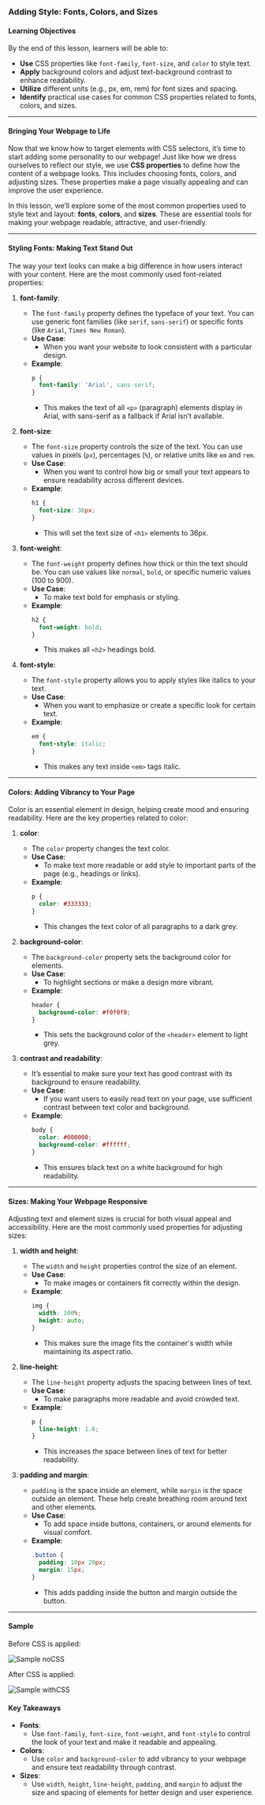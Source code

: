 ### **Adding Style: Fonts, Colors, and Sizes**

#### **Learning Objectives**  

By the end of this lesson, learners will be able to:  

- **Use** CSS properties like `font-family`, `font-size`, and `color` to style text.  
- **Apply** background colors and adjust text-background contrast to enhance readability.  
- **Utilize** different units (e.g., px, em, rem) for font sizes and spacing.  
- **Identify** practical use cases for common CSS properties related to fonts, colors, and sizes.  
  
---

#### **Bringing Your Webpage to Life**  

Now that we know how to target elements with CSS selectors, it’s time to start adding some personality to our webpage! Just like how we dress ourselves to reflect our style, we use **CSS properties** to define how the content of a webpage looks. This includes choosing fonts, colors, and adjusting sizes. These properties make a page visually appealing and can improve the user experience.

In this lesson, we’ll explore some of the most common properties used to style text and layout: **fonts**, **colors**, and **sizes**. These are essential tools for making your webpage readable, attractive, and user-friendly.

---

#### **Styling Fonts: Making Text Stand Out**  

The way your text looks can make a big difference in how users interact with your content. Here are the most commonly used font-related properties:

1. **font-family**:  
   - The `font-family` property defines the typeface of your text. You can use generic font families (like `serif`, `sans-serif`) or specific fonts (like `Arial`, `Times New Roman`).
   - **Use Case**:  
     - When you want your website to look consistent with a particular design.
   - **Example**:  
     ```css
     p {
       font-family: 'Arial', sans-serif;
     }
     ```
     - This makes the text of all `<p>` (paragraph) elements display in Arial, with sans-serif as a fallback if Arial isn’t available.

2. **font-size**:  
   - The `font-size` property controls the size of the text. You can use values in pixels (`px`), percentages (`%`), or relative units like `em` and `rem`.
   - **Use Case**:  
     - When you want to control how big or small your text appears to ensure readability across different devices.
   - **Example**:  
     ```css
     h1 {
       font-size: 36px;
     }
     ```
     - This will set the text size of `<h1>` elements to 36px.

3. **font-weight**:  
   - The `font-weight` property defines how thick or thin the text should be. You can use values like `normal`, `bold`, or specific numeric values (100 to 900).
   - **Use Case**:  
     - To make text bold for emphasis or styling.
   - **Example**:  
     ```css
     h2 {
       font-weight: bold;
     }
     ```
     - This makes all `<h2>` headings bold.

4. **font-style**:  
   - The `font-style` property allows you to apply styles like italics to your text.
   - **Use Case**:  
     - When you want to emphasize or create a specific look for certain text.
   - **Example**:  
     ```css
     em {
       font-style: italic;
     }
     ```
     - This makes any text inside `<em>` tags italic.

---

#### **Colors: Adding Vibrancy to Your Page**  

Color is an essential element in design, helping create mood and ensuring readability. Here are the key properties related to color:

1. **color**:  
   - The `color` property changes the text color.
   - **Use Case**:  
     - To make text more readable or add style to important parts of the page (e.g., headings or links).
   - **Example**:  
     ```css
     p {
       color: #333333;
     }
     ```
     - This changes the text color of all paragraphs to a dark grey.

2. **background-color**:  
   - The `background-color` property sets the background color for elements.
   - **Use Case**:  
     - To highlight sections or make a design more vibrant.
   - **Example**:  
     ```css
     header {
       background-color: #f0f0f0;
     }
     ```
     - This sets the background color of the `<header>` element to light grey.

3. **contrast and readability**:  
   - It’s essential to make sure your text has good contrast with its background to ensure readability.
   - **Use Case**:  
     - If you want users to easily read text on your page, use sufficient contrast between text color and background.
   - **Example**:  
     ```css
     body {
       color: #000000;
       background-color: #ffffff;
     }
     ```
     - This ensures black text on a white background for high readability.

---

#### **Sizes: Making Your Webpage Responsive**  

Adjusting text and element sizes is crucial for both visual appeal and accessibility. Here are the most commonly used properties for adjusting sizes:

1. **width and height**:  
   - The `width` and `height` properties control the size of an element.
   - **Use Case**:  
     - To make images or containers fit correctly within the design.
   - **Example**:  
     ```css
     img {
       width: 100%;
       height: auto;
     }
     ```
     - This makes sure the image fits the container's width while maintaining its aspect ratio.

2. **line-height**:  
   - The `line-height` property adjusts the spacing between lines of text.
   - **Use Case**:  
     - To make paragraphs more readable and avoid crowded text.
   - **Example**:  
     ```css
     p {
       line-height: 1.6;
     }
     ```
     - This increases the space between lines of text for better readability.

3. **padding and margin**:  
   - `padding` is the space inside an element, while `margin` is the space outside an element. These help create breathing room around text and other elements.
   - **Use Case**:  
     - To add space inside buttons, containers, or around elements for visual comfort.
   - **Example**:  
     ```css
     .button {
       padding: 10px 20px;
       margin: 15px;
     }
     ```
     - This adds padding inside the button and margin outside the button.

---

#### **Sample**

Before CSS is applied:

<img src="./Assets/sample_css_nostyle.png" alt="Sample noCSS">

After CSS is applied:

<img src="./Assets/sample_css_styled.png" alt="Sample withCSS">

#### **Key Takeaways**  

- **Fonts**:  
   - Use `font-family`, `font-size`, `font-weight`, and `font-style` to control the look of your text and make it readable and appealing.  
- **Colors**:  
   - Use `color` and `background-color` to add vibrancy to your webpage and ensure text readability through contrast.  
- **Sizes**:  
   - Use `width`, `height`, `line-height`, `padding`, and `margin` to adjust the size and spacing of elements for better design and user experience.  
